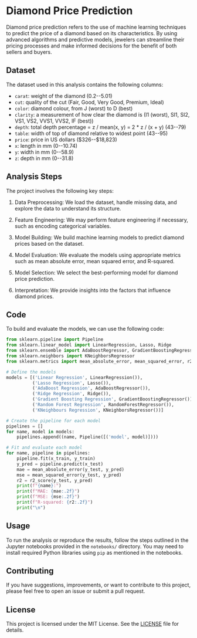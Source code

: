 # Diamond Price Prediction

Diamond price prediction refers to the use of machine learning techniques to predict the price of a diamond based on its characteristics. By using advanced algorithms and predictive models, jewelers can streamline their pricing processes and make informed decisions for the benefit of both sellers and buyers.

## Dataset

The dataset used in this analysis contains the following columns:

- `carat`: weight of the diamond (0.2--5.01)
- `cut`: quality of the cut (Fair, Good, Very Good, Premium, Ideal)
- `color`: diamond colour, from J (worst) to D (best)
- `clarity`: a measurement of how clear the diamond is (I1 (worst), SI1, SI2, VS1, VS2, VVS1, VVS2, IF (best))
- `depth`: total depth percentage = z / mean(x, y) = 2 * z / (x + y) (43--79)
- `table`: width of top of diamond relative to widest point (43--95)
- `price`: price in US dollars (\$326--\$18,823)
- `x`: length in mm (0--10.74)
- `y`: width in mm (0--58.9)
- `z`: depth in mm (0--31.8)

## Analysis Steps

The project involves the following key steps:

1. Data Preprocessing: We load the dataset, handle missing data, and explore the data to understand its structure.

2. Feature Engineering: We may perform feature engineering if necessary, such as encoding categorical variables.

3. Model Building: We build machine learning models to predict diamond prices based on the dataset.

4. Model Evaluation: We evaluate the models using appropriate metrics such as mean absolute error, mean squared error, and R-squared.

5. Model Selection: We select the best-performing model for diamond price prediction.

6. Interpretation: We provide insights into the factors that influence diamond prices.

## Code

To build and evaluate the models, we can use the following code:

```python
from sklearn.pipeline import Pipeline
from sklearn.linear_model import LinearRegression, Lasso, Ridge
from sklearn.ensemble import AdaBoostRegressor, GradientBoostingRegressor, RandomForestRegressor
from sklearn.neighbors import KNeighborsRegressor
from sklearn.metrics import mean_absolute_error, mean_squared_error, r2_score

# Define the models
models = [('Linear Regression', LinearRegression()),
          ('Lasso Regression', Lasso()),
          ('AdaBoost Regression', AdaBoostRegressor()),
          ('Ridge Regression', Ridge()),
          ('Gradient Boosting Regression', GradientBoostingRegressor()),
          ('Random Forest Regression', RandomForestRegressor()),
          ('KNeighbours Regression', KNeighborsRegressor())]

# Create the pipeline for each model
pipelines = []
for name, model in models:
    pipelines.append((name, Pipeline([('model', model)])))

# Fit and evaluate each model
for name, pipeline in pipelines:
    pipeline.fit(x_train, y_train)
    y_pred = pipeline.predict(x_test)
    mae = mean_absolute_error(y_test, y_pred)
    mse = mean_squared_error(y_test, y_pred)
    r2 = r2_score(y_test, y_pred)
    print(f"{name}:")
    print(f"MAE: {mae:.2f}")
    print(f"MSE: {mse:.2f}")
    print(f"R-squared: {r2:.2f}")
    print("\n")
```

## Usage

To run the analysis or reproduce the results, follow the steps outlined in the Jupyter notebooks provided in the `notebooks/` directory. You may need to install required Python libraries using `pip` as mentioned in the notebooks.

## Contributing

If you have suggestions, improvements, or want to contribute to this project, please feel free to open an issue or submit a pull request.

## License

This project is licensed under the MIT License. See the [LICENSE](LICENSE) file for details.

